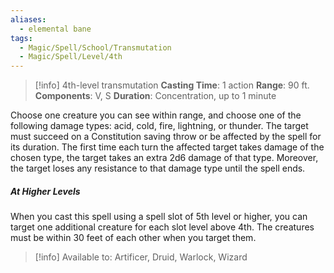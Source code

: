 ```yaml
---
aliases:
  - elemental bane
tags:
  - Magic/Spell/School/Transmutation
  - Magic/Spell/Level/4th
---
```

>[!info]
>4th-level transmutation
>**Casting Time**: 1 action
>**Range**: 90 ft.
>**Components**: V, S
>**Duration**: Concentration, up to 1 minute

Choose one creature you can see within range, and choose one of the following damage types: acid, cold, fire, lightning, or thunder. The target must succeed on a Constitution saving throw or be affected by the spell for its duration. The first time each turn the affected target takes damage of the chosen type, the target takes an extra 2d6 damage of that type. Moreover, the target loses any resistance to that damage type until the spell ends.
##### At Higher Levels
When you cast this spell using a spell slot of 5th level or higher, you can target one additional creature for each slot level above 4th. The creatures must be within 30 feet of each other when you target them.

>[!info] Available to:
>Artificer, Druid, Warlock, Wizard